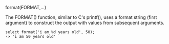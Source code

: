 format(FORMAT,...)

The FORMAT() function, similar to C's printf(), uses a format string (first argument) to construct the output with values from subsequent arguments.

```
select format('i am %d years old', 50);
-> 'i am 50 years old'
```
